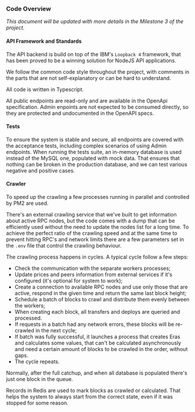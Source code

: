 ### Code Overview

*This document will be updated with more details in the Milestone 3 of the project.*

#### API Framework and Standards

The API backend is build on top of the IBM's `Loopback 4` framework, that has been proved to be a winning solution for NodeJS API applications.

We follow the common code style throughout the project, with comments in the parts that are not self-explanatory or can be hard to understand.

All code is written in Typescript.

All public endpoints are read-only and are available in the OpenApi specification.
Admin enpoints are not expected to be consumed directly, so they are protected and undocumented in the OpenAPI specs.

#### Tests

To ensure the system is stable and secure, all endpoints are covered with the acceptance tests, including complex scenarios of using Admin endpoints.
When running the tests suite, an in-memory database is used instead of the MySQL one, populated with mock data. That ensures that nothing can be broken in the production database, and we can test various negative and positive cases.

#### Crawler

To speed up the crawling a few processes running in parallel and controlled by PM2 are used.

There's an external crawling service that we've built to get information about active RPC nodes, but the code comes with a dump that can be efficiently used without the need to update the nodes list for a long time.
To achieve the perfect ratio of the crawling speed and at the same time to prevent hitting RPC's and network limits there are a few parameters set in the `.env` file that control the crawling behaviour. 

The crawling process happens in cycles. A typical cycle follow a few steps:

- Check the communication with the separate workers processes;
- Update prices and peers information from external services if it's configured (it's optional for system to work);
- Create a connection to available RPC nodes and use only those that are active, respond in the given time and return the same last block height;
- Schedule a batch of blocks to crawl and distribute them evenly between the workers;
- When creating each block, all transfers and deploys are queried and processed.
- If requests in a batch had any network errors, these blocks will be re-crawled in the next cycle;
- If batch was fully successful, it launches a process that creates Eras and calculates some values, that can't be calculated asynchronously and need a certain amount of blocks to be crawled in the order, without gaps.
- The cycle repeats.

Normally, after the full catchup, and when all database is populated there's just one block in the queue.

Records in Redis are used to mark blocks as crawled or calculated. That helps the system to always start from the correct state, even if it was stopped for some reason.
